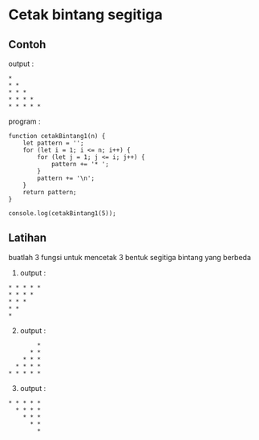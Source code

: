 # Cetak bintang segitiga

## Contoh

output :

```
*
* *
* * *
* * * *
* * * * *
```

program :

```
function cetakBintang1(n) {
    let pattern = '';
    for (let i = 1; i <= n; i++) {
        for (let j = 1; j <= i; j++) {
            pattern += '* ';
        }
        pattern += '\n';
    }
    return pattern;
}

console.log(cetakBintang1(5));
```

## Latihan

buatlah 3 fungsi untuk mencetak 3 bentuk segitiga bintang yang berbeda

1. output :

```
* * * * *
* * * *
* * *
* *
*
```

2. output :

```
        *
      * *
    * * *
  * * * *
* * * * *
```

3. output :

```
* * * * *
  * * * *
    * * *
      * *
        *
```
